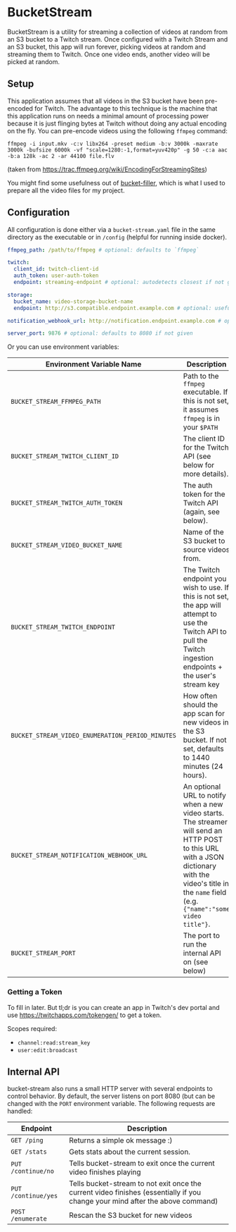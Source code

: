 # BucketStream

BucketStream is a utility for streaming a collection of videos at random from an S3 bucket to a Twitch stream. Once configured with a Twitch Stream and an S3 bucket, this app will run forever, picking videos at random and streaming them to Twitch. Once one video ends, another video will be picked at random.

## Setup
This application assumes that all videos in the S3 bucket have been pre-encoded for Twitch. The advantage to this technique is the machine that this application runs on needs a minimal amount of processing power because it is just flinging bytes at Twitch without doing any actual encoding on the fly. You can pre-encode videos using the following `ffmpeg` command:
```
ffmpeg -i input.mkv -c:v libx264 -preset medium -b:v 3000k -maxrate 3000k -bufsize 6000k -vf "scale=1280:-1,format=yuv420p" -g 50 -c:a aac -b:a 128k -ac 2 -ar 44100 file.flv
```
(taken from https://trac.ffmpeg.org/wiki/EncodingForStreamingSites)

You might find some usefulness out of [bucket-filler](https://github.com/LtHummus/bucket-filler), which is what I used to prepare all the video files for my project.

## Configuration
All configuration is done either via a `bucket-stream.yaml` file in the same directory as the executable or in `/config` (helpful for running inside docker).

```yaml
ffmpeg_path: /path/to/ffmpeg # optional: defaults to `ffmpeg`

twitch:
  client_id: twitch-client-id
  auth_token: user-auth-token
  endpoint: streaming-endpoint # optional: autodetects closest if not given

storage:
  bucket_name: video-storage-bucket-name
  endpoint: http://s3.compatible.endpoint.example.com # optional: useful if using some other S3-comptable object storage

notification_webhook_url: http://notification.endpoint.example.com # optional: only needed if webhook updates are required

server_port: 9876 # optional: defaults to 8080 if not given
```

Or you can use environment variables:

| Environment Variable Name                        | Description                                                                                                     |
|--------------------------------------------------|-----------------------------------------------------------------------------------------------------------------|
| `BUCKET_STREAM_FFMPEG_PATH`                      | Path to the `ffmpeg` executable. If this is not set, it assumes `ffmpeg` is in your `$PATH`                     |
| `BUCKET_STREAM_TWITCH_CLIENT_ID`                 | The client ID for the Twitch API (see below for more details).                                                  |
| `BUCKET_STREAM_TWITCH_AUTH_TOKEN`                | The auth token for the Twitch API (again, see below).                                                           |
| `BUCKET_STREAM_VIDEO_BUCKET_NAME`                | Name of the S3 bucket to source videos from.                                                                    |
| `BUCKET_STREAM_TWITCH_ENDPOINT`                  | The Twitch endpoint you wish to use. If this is not set, the app will attempt to use the Twitch API to pull the Twitch ingestion endpoints + the user's stream key                                                                           |
| `BUCKET_STREAM_VIDEO_ENUMERATION_PERIOD_MINUTES` | How often should the app scan for new videos in the S3 bucket. If not set, defaults to 1440 minutes (24 hours). |
| `BUCKET_STREAM_NOTIFICATION_WEBHOOK_URL`         | An optional URL to notify when a new video starts. The streamer will send an HTTP POST to this URL with a JSON dictionary with the video's title in the `name` field (e.g. `{"name":"some video title"}`.  |
| `BUCKET_STREAM_PORT`                             | The port to run the internal API on (see below)

### Getting a Token

To fill in later. But tl;dr is you can create an app in Twitch's dev portal and use https://twitchapps.com/tokengen/ to get a token.

Scopes required:
* `channel:read:stream_key`
* `user:edit:broadcast`

## Internal API

bucket-stream also runs a small HTTP server with several endpoints to control behavior. By default, the server listens on port 8080 (but can be changed with the `PORT` environment variable. The following requests are handled:

| Endpoint | Description |
|----------|-------------|
| `GET /ping` | Returns a simple ok message :) |
| `GET /stats` | Gets stats about the current session. |
| `PUT /continue/no` | Tells bucket-stream to exit once the current video finishes playing |
| `PUT /continue/yes` | Tells bucket-stream to not exit once the current video finishes (essentially if you change your mind after the above command) |
| `POST /enumerate` | Rescan the S3 bucket for new videos |

